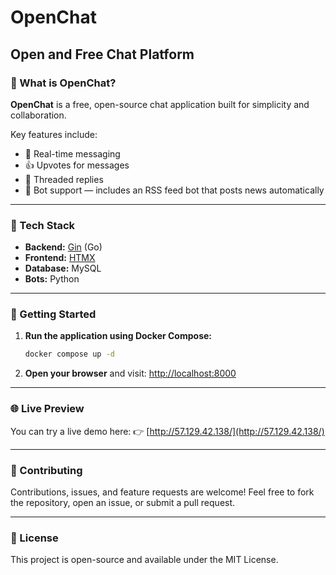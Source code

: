# OpenChat  
## Open and Free Chat Platform  

### 💬 What is OpenChat?  
**OpenChat** is a free, open-source chat application built for simplicity and collaboration.  

Key features include:  
- 💭 Real-time messaging  
- 👍 Upvotes for messages  
- 💬 Threaded replies  
- 🤖 Bot support — includes an RSS feed bot that posts news automatically  

---

### 🧱 Tech Stack  
- **Backend:** [Gin](https://gin-gonic.com/) (Go)  
- **Frontend:** [HTMX](https://htmx.org/)  
- **Database:** MySQL  
- **Bots:** Python  

---

### 🚀 Getting Started  

1. **Run the application using Docker Compose:**  
   ```bash
   docker compose up -d
   ```

2. **Open your browser** and visit:
   [http://localhost:8000](http://localhost:8000)

---

### 🌐 Live Preview

You can try a live demo here:
👉 [http://57.129.42.138/](http://57.129.42.138/)

---

### 🤝 Contributing

Contributions, issues, and feature requests are welcome!
Feel free to fork the repository, open an issue, or submit a pull request.

---

### 📄 License

This project is open-source and available under the MIT License.